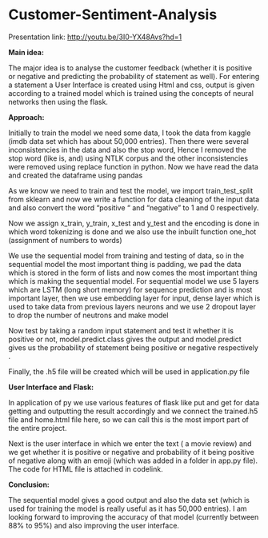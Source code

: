 # Customer-Sentiment-Analysis
Presentation link: http://youtu.be/3I0-YX48Avs?hd=1

**Main idea:**

The major idea is to analyse the customer feedback (whether it is positive or negative and predicting the probability of statement as well). For entering a statement a User Interface is created using Html and css, output is given according to a trained model which is trained using the concepts of neural networks then using the flask.

**Approach:**

Initially to train the model we need some data, I took the data from kaggle (imdb data set which has about 50,000 entries). Then there were several inconsistencies in the data and also the stop word, Hence I removed the stop word (like is, and) using NTLK corpus and the other inconsistencies were removed using replace function in python. Now we have read the data and created the dataframe using pandas

As we know we need to train and test the model, we import train_test_split from sklearn and now we write a function for data cleaning of the input data and also convert the word “positive “ and “negative” to 1 and 0 respectively.

Now we assign x_train, y_train, x_test and y_test and the encoding is done in which word tokenizing is done and we also use the inbuilt function one_hot (assignment of numbers to words) 

We use the sequential model from training and testing of data, so in the sequential model the most important thing is padding, we pad the data which is stored in the form of lists and now comes the most important thing which is making the sequential model.
For sequential model we use 5 layers which are LSTM (long short memory) for sequence prediction and is most important layer, then we use embedding layer for input, dense layer which is used to take data from previous layers neurons and we use 2 dropout layer to drop the number of neutrons and make model 

Now test by taking a random input statement and test it whether it is positive or not, model.predict.class gives the output and model.predict gives us the probability of statement being positive or negative respectively .

Finally, the .h5 file will be created which will be used in application.py file

**User Interface and Flask:**

In application of py we use various features of flask like put and get for data getting and outputting the result accordingly and we connect the trained.h5 file and home.html file here, so we can call this is the most import part of the entire project.

Next is the user interface in which we enter the text ( a movie review) and we get whether it is positive or negative and probability of it being positive of negative along with an emoji (which was added in a folder in app.py file).
The code for HTML file is attached in codelink.

**Conclusion:**

The sequential model gives a good output and also the data set (which is used for training the model is really useful as it has 50,000 entries). I am looking forward to improving the accuracy of that model (currently between 88% to 95%) and also improving the user interface.


